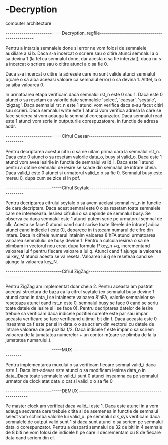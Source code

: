 # -Decryption
computer architecture 


----------------------------Decryption_regfile---------------------------------------------


Pentru a intarzia semnalele done si error ne vom folosi de semnalele auxiliare a 
si b. Daca s-a incercat o scriere sau o citire atunci semnalul a o sa devina 1
(la fel ca semnalul done, dar acesta o sa fie interziat), daca nu s-a incercat 
o scriere sau o citire atunci a o sa fie 0.

Daca s-a incercat o citire la adresele care nu sunt valide atunci semnalul 
b(care o sa aiba aceeasi valoare ca semnalul error) o sa devina 1. Altfel, 
b o sa aiba valoarea 0.

In urmatoarea etapa verificam daca semnalul rst_n este 0 sau 1. Daca este 0 atunci
o sa resetam cu valorile date semnalele 'select', 'caesar', 'scytale', 'zigzag'.
Daca semnalul rst_n este 1 atunci vom verifica daca s-au facut citiri sau scrieri.
Daca semnalul write este 1 atunci vom verifica adresa la care se face 
scrierea si vom adauga la semnalul corespunzator. Daca semnalul read este 1 atunci
vom scrie in outputurile corespuzatoare, in functie de adresa addr.   



----------------------------Cifrul Caesar---------------------------------------------

Pentru decriptarea acestui cifru o sa ne uitam prima oara la semnalul rst_n. Daca este 0
atunci o sa resetam valorile data_o, busy si valid_o. Daca este 1 atunci vom avea iesirile
in functie de semnalul valid_i. Daca este 1 atunci pentru a obtine semnalul de iesire se 
scade din semnalul de intrare cheia. Daca valid_i este 0 atunci si urmatorul valid_o o sa fie
0. 
Semnalul busy este mereu 0, dupa cum  se zice si in pdf.


----------------------------Cifrul Scytale---------------------------------------------

Pentru decriptarea cifrului scytale o sa avem acelasi semnal rst_n in functie de care 
decriptam. Daca acest semnal este 0 o sa resetam toate semnalele care ne intereseaza.
Iesirea cifrului o sa depinde de semnalul busy. Se observa ca daca semnalul este 1 atunci 
putem scrie pe urmatorul semnal de clk. Acesta se face 0 atunci cand sunt scrise toate literele
de intrare( adica atunci cand indicele i este 0), deoarece in i stocam numarul de cifre din
intare. Daca in cifrele numarul intalnim valoarea 8'hFA atunci urmatoarea valoarea semnalului de 
busy devine 1.
Pentru a calcula iesirea o sa ne plimbam in vectorul nou creat dupa formula f*key_n +q, incrementand
valoarea lui f pentru fiecare valoare a lui q. Atunci cand f ajunge la valoarea lui key_M atunci acesta
se va reseta. 
Valoarea lui q se reseteaa cand se ajunge la valoarea key_N.


----------------------------Cifrul ZigZag---------------------------------------------

Pentru ZigZag am implementat doar cheia 2. Pentru aceasta am pastrat aceeasi structura de baza ca la 
cifrul scytale (ex semnalul busy devine 1 atunci cand in data_i se intalneste valoarea 8'hFA, 
valorile semnalelor se reseteaza atunci cand rst_n este 0, semnalul busy se face 0 cand se scriu toate
datele de iesire si i se face 0). Pentru decriptarea datelor de iesire trebuie sa verificam daca 
indicele pozitiei curente este par sau impar. aceasta verificare se face verificand ultimul 
bit din f. Daca aceasta este 0 inseamna ca f este par si in data_o o sa scriem din vectorul cu 
datele de intrare valoarea de pe pozitia f/2. Daca indicele f este impar o sa scriem valoarea de 
la jumatatea numerelor + un contor m(care se plimba de la la jumatatea numarului.).





----------------------------MUX ----------------------------------------------------


Pentru implementarea muxului o sa verificam fiecare semnal valid_i daca este 1. 
Daca intr-adevar este atunci o sa modificam iesirea data_o in data_iDaca toate semnalele valid_i 
sunt 0 atunci inseamna ca pe semnalul  urmator de clock atat data_o cat si valid_o o sa fie 0

----------------------------DEMUX ----------------------------------------------------


Pe master clock am verificat daca valid_i este 1. Daca este atunci in a vom 
adauga secventa care trebuie citita si de asemenea in functie de semnalul select vom 
schimba valorile lui valid_o.
pe semnalul clk_sys verificam daca semnalele de output valid sunt 1 si daca sunt atunci o 
sa scriem pe semnalul data_o corespunzator. Pentru a desparti semnalul de 32 de biti 
in 4 semnale de 8 biti ne vom folosi de indicele h pe care il decrementam cu 8 de fiecare
data cand scriem din el.  


 
